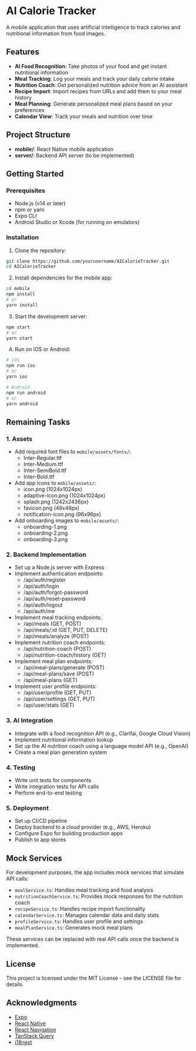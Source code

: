 # AI Calorie Tracker

A mobile application that uses artificial intelligence to track calories and nutritional information from food images.

## Features

- **AI Food Recognition**: Take photos of your food and get instant nutritional information
- **Meal Tracking**: Log your meals and track your daily calorie intake
- **Nutrition Coach**: Get personalized nutrition advice from an AI assistant
- **Recipe Import**: Import recipes from URLs and add them to your meal history
- **Meal Planning**: Generate personalized meal plans based on your preferences
- **Calendar View**: Track your meals and nutrition over time

## Project Structure

- **mobile/**: React Native mobile application
- **server/**: Backend API server (to be implemented)

## Getting Started

### Prerequisites

- Node.js (v14 or later)
- npm or yarn
- Expo CLI
- Android Studio or Xcode (for running on emulators)

### Installation

1. Clone the repository:
```bash
git clone https://github.com/yourusername/AICalorieTracker.git
cd AICalorieTracker
```

2. Install dependencies for the mobile app:
```bash
cd mobile
npm install
# or
yarn install
```

3. Start the development server:
```bash
npm start
# or
yarn start
```

4. Run on iOS or Android:
```bash
# iOS
npm run ios
# or
yarn ios

# Android
npm run android
# or
yarn android
```

## Remaining Tasks

### 1. Assets
- Add required font files to `mobile/assets/fonts/`:
  - Inter-Regular.ttf
  - Inter-Medium.ttf
  - Inter-SemiBold.ttf
  - Inter-Bold.ttf
- Add app icons to `mobile/assets/`:
  - icon.png (1024x1024px)
  - adaptive-icon.png (1024x1024px)
  - splash.png (1242x2436px)
  - favicon.png (48x48px)
  - notification-icon.png (96x96px)
- Add onboarding images to `mobile/assets/`:
  - onboarding-1.png
  - onboarding-2.png
  - onboarding-3.png

### 2. Backend Implementation
- Set up a Node.js server with Express
- Implement authentication endpoints:
  - /api/auth/register
  - /api/auth/login
  - /api/auth/forgot-password
  - /api/auth/reset-password
  - /api/auth/logout
  - /api/auth/me
- Implement meal tracking endpoints:
  - /api/meals (GET, POST)
  - /api/meals/:id (GET, PUT, DELETE)
  - /api/meals/analyze (POST)
- Implement nutrition coach endpoints:
  - /api/nutrition-coach (POST)
  - /api/nutrition-coach/history (GET)
- Implement meal plan endpoints:
  - /api/meal-plans/generate (POST)
  - /api/meal-plans/save (POST)
  - /api/meal-plans (GET)
- Implement user profile endpoints:
  - /api/user/profile (GET, PUT)
  - /api/user/settings (GET, PUT)
  - /api/user/stats (GET)

### 3. AI Integration
- Integrate with a food recognition API (e.g., Clarifai, Google Cloud Vision)
- Implement nutritional information lookup
- Set up the AI nutrition coach using a language model API (e.g., OpenAI)
- Create a meal plan generation system

### 4. Testing
- Write unit tests for components
- Write integration tests for API calls
- Perform end-to-end testing

### 5. Deployment
- Set up CI/CD pipeline
- Deploy backend to a cloud provider (e.g., AWS, Heroku)
- Configure Expo for building production apps
- Publish to app stores

## Mock Services

For development purposes, the app includes mock services that simulate API calls:

- `mealService.ts`: Handles meal tracking and food analysis
- `nutritionCoachService.ts`: Provides mock responses for the nutrition coach
- `recipeService.ts`: Handles recipe import functionality
- `calendarService.ts`: Manages calendar data and daily stats
- `profileService.ts`: Handles user profile and settings
- `mealPlanService.ts`: Generates mock meal plans

These services can be replaced with real API calls once the backend is implemented.

## License

This project is licensed under the MIT License - see the LICENSE file for details.

## Acknowledgments

- [Expo](https://expo.dev/)
- [React Native](https://reactnative.dev/)
- [React Navigation](https://reactnavigation.org/)
- [TanStack Query](https://tanstack.com/query/latest)
- [i18next](https://www.i18next.com/)